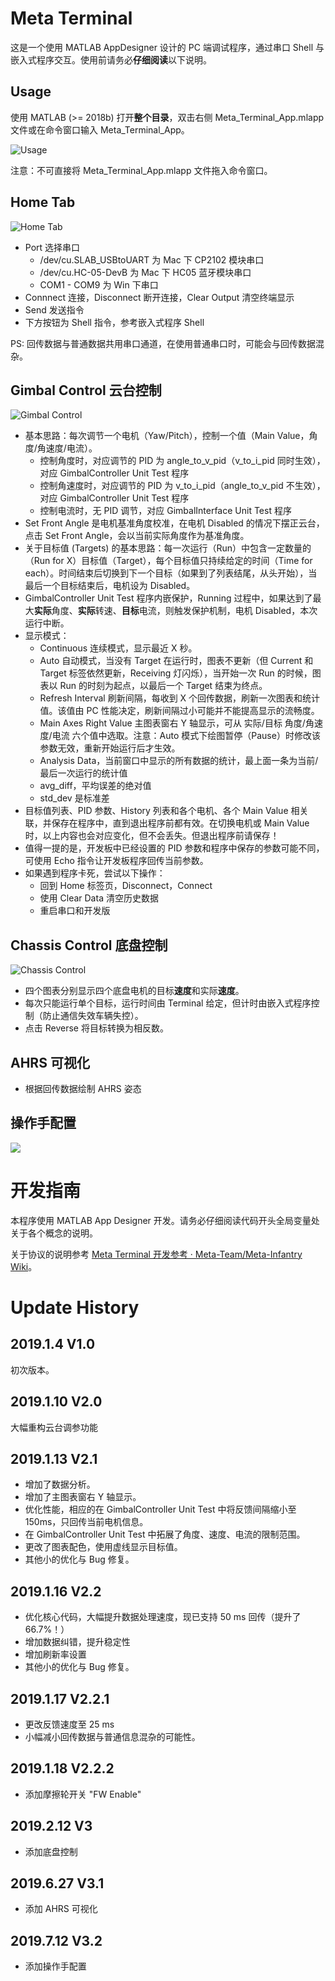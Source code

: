 # Meta Terminal

这是一个使用 MATLAB AppDesigner 设计的 PC 端调试程序，通过串口 Shell 与嵌入式程序交互。使用前请务必**仔细阅读**以下说明。

## Usage
使用 MATLAB (>= 2018b) 打开**整个目录**，双击右侧 Meta_Terminal_App.mlapp 文件或在命令窗口输入 Meta_Terminal_App。

![Usage](resources/Usage.png)

注意：不可直接将 Meta_Terminal_App.mlapp 文件拖入命令窗口。


## Home Tab

![Home Tab](resources/Home.png)

* Port 选择串口
    * /dev/cu.SLAB_USBtoUART 为 Mac 下 CP2102 模块串口
    * /dev/cu.HC-05-DevB 为 Mac 下 HC05 蓝牙模块串口
    * COM1 - COM9 为 Win 下串口
* Connnect 连接，Disconnect 断开连接，Clear Output 清空终端显示
* Send 发送指令
* 下方按钮为 Shell 指令，参考嵌入式程序 Shell

PS: 回传数据与普通数据共用串口通道，在使用普通串口时，可能会与回传数据混杂。

## Gimbal Control 云台控制

![Gimbal Control](resources/Gimbal-V2.2.png)

* 基本思路：每次调节一个电机（Yaw/Pitch），控制一个值（Main Value，角度/角速度/电流）。
    * 控制角度时，对应调节的 PID 为 angle_to_v_pid（v_to_i_pid 同时生效），对应 GimbalController Unit Test 程序
    * 控制角速度时，对应调节的 PID 为 v_to_i_pid（angle_to_v_pid 不生效），对应 GimbalController Unit Test 程序
    * 控制电流时，无 PID 调节，对应 GimbalInterface Unit Test 程序
* Set Front Angle 是电机基准角度校准，在电机 Disabled 的情况下摆正云台，点击 Set Front Angle，会以当前实际角度作为基准角度。
* 关于目标值 (Targets) 的基本思路：每一次运行（Run）中包含一定数量的（Run for X）目标值（Target），每个目标值只持续给定的时间（Time for each）。时间结束后切换到下一个目标（如果到了列表结尾，从头开始），当最后一个目标结束后，电机设为 Disabled。
* GimbalController Unit Test 程序内嵌保护，Running 过程中，如果达到了最大**实际**角度、**实际**转速、**目标**电流，则触发保护机制，电机 Disabled，本次运行中断。
* 显示模式：
    * Continuous 连续模式，显示最近 X 秒。
    * Auto 自动模式，当没有 Target 在运行时，图表不更新（但 Current 和 Target 标签依然更新，Receiving 灯闪烁），当开始一次 Run 的时候，图表以 Run 的时刻为起点，以最后一个 Target 结束为终点。
    * Refresh Interval 刷新间隔，每收到 X 个回传数据，刷新一次图表和统计值。该值由 PC 性能决定，刷新间隔过小可能并不能提高显示的流畅度。
    * Main Axes Right Value 主图表窗右 Y 轴显示，可从 实际/目标 角度/角速度/电流 六个值中选取。注意：Auto 模式下绘图暂停（Pause）时修改该参数无效，重新开始运行后才生效。
    * Analysis Data，当前窗口中显示的所有数据的统计，最上面一条为当前/最后一次运行的统计值
    * avg_diff，平均误差的绝对值
    * std_dev 是标准差
* 目标值列表、PID 参数、History 列表和各个电机、各个 Main Value 相关联，并保存在程序中，直到退出程序前都有效。在切换电机或 Main Value 时，以上内容也会对应变化，但不会丢失。但退出程序前请保存！
* 值得一提的是，开发板中已经设置的 PID 参数和程序中保存的参数可能不同，可使用 Echo 指令让开发板程序回传当前参数。
* 如果遇到程序卡死，尝试以下操作：
    * 回到 Home 标签页，Disconnect，Connect
    * 使用 Clear Data 清空历史数据
    * 重启串口和开发版

## Chassis Control 底盘控制

![Chassis Control](resources/chassis-V3.png)

* 四个图表分别显示四个底盘电机的目标**速度**和实际**速度**。
* 每次只能运行单个目标，运行时间由 Terminal 给定，但计时由嵌入式程序控制（防止通信失效车辆失控）。
* 点击 Reverse 将目标转换为相反数。

## AHRS 可视化

* 根据回传数据绘制 AHRS 姿态

## 操作手配置

![](resources/2019-07-12-16-14-55.png)

# 开发指南

本程序使用 MATLAB App Designer 开发。请务必仔细阅读代码开头全局变量处关于各个概念的说明。

关于协议的说明参考 [Meta Terminal 开发参考 · Meta-Team/Meta-Infantry Wiki](https://github.com/Meta-Team/Meta-Infantry/wiki/Meta-Terminal-%E5%BC%80%E5%8F%91%E5%8F%82%E8%80%83)。

# Update History

## 2019.1.4 V1.0
初次版本。

## 2019.1.10 V2.0
大幅重构云台调参功能

## 2019.1.13 V2.1
* 增加了数据分析。
* 增加了主图表窗右 Y 轴显示。
* 优化性能，相应的在 GimbalController Unit Test 中将反馈间隔缩小至 150ms，只回传当前电机信息。
* 在 GimbalController Unit Test 中拓展了角度、速度、电流的限制范围。
* 更改了图表配色，使用虚线显示目标值。
* 其他小的优化与 Bug 修复。

## 2019.1.16 V2.2
* 优化核心代码，大幅提升数据处理速度，现已支持 50 ms 回传（提升了66.7%！）
* 增加数据纠错，提升稳定性
* 增加刷新率设置
* 其他小的优化与 Bug 修复。

## 2019.1.17 V2.2.1
* 更改反馈速度至 25 ms
* 小幅减小回传数据与普通信息混杂的可能性。

## 2019.1.18 V2.2.2
* 添加摩擦轮开关 "FW Enable"

## 2019.2.12 V3
* 添加底盘控制

## 2019.6.27 V3.1
* 添加 AHRS 可视化

## 2019.7.12 V3.2
* 添加操作手配置
